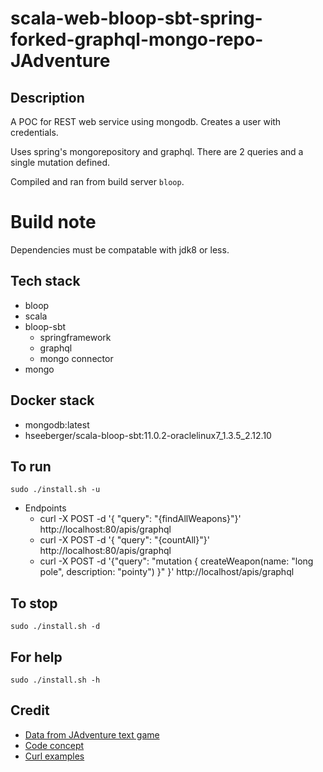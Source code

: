 # scala-web-bloop-sbt-spring-forked-graphql-mongo-repo-JAdventure

## Description
A POC for REST web service using mongodb.
Creates a user with credentials.

Uses spring's mongorepository and graphql.
There are 2 queries and a single mutation
defined.

Compiled and ran from build server `bloop`.

# Build note
Dependencies must be compatable with jdk8 or less.

## Tech stack
- bloop
- scala
- bloop-sbt
  - springframework
  - graphql
  - mongo connector
- mongo

## Docker stack
- mongodb:latest
- hseeberger/scala-bloop-sbt:11.0.2-oraclelinux7_1.3.5_2.12.10

## To run
`sudo ./install.sh -u`
- Endpoints
  - curl -X POST -d '{ "query": "{findAllWeapons}"}' http://localhost:80/apis/graphql
  - curl -X POST -d '{ "query": "{countAll}"}' http://localhost:80/apis/graphql
  - curl -X POST -d '{"query": "mutation { createWeapon(name: \"long pole\", description: \"pointy\") }" }' http://localhost/apis/graphql

## To stop
`sudo ./install.sh -d`

## For help
`sudo ./install.sh -h`

## Credit
- [Data from JAdventure text game](https://github.com/Progether/JAdventure.git)
- [Code concept](https://www.bezkoder.com/spring-boot-graphql-mongodb-example-graphql-java/)
- [Curl examples](https://www.maxivanov.io/make-graphql-requests-with-curl/)
